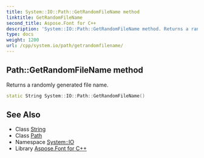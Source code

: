 ```yaml
---
title: System::IO::Path::GetRandomFileName method
linktitle: GetRandomFileName
second_title: Aspose.Font for C++
description: 'System::IO::Path::GetRandomFileName method. Returns a randomly generated file name in C++.'
type: docs
weight: 1200
url: /cpp/system.io/path/getrandomfilename/
---
```

## Path::GetRandomFileName method


Returns a randomly generated file name.

```cpp
static String System::IO::Path::GetRandomFileName()
```

## See Also

* Class [String](../../../system/string/)
* Class [Path](../)
* Namespace [System::IO](../../)
* Library [Aspose.Font for C++](../../../)
